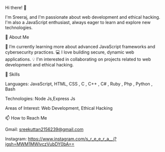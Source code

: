 Hi there! 👋

I'm Sreeraj, and I'm passionate about web development and ethical hacking. I'm also a JavaScript enthusiast, always eager to learn and explore new technologies.

🚀 About Me

🌱 I’m currently learning more about advanced JavaScript frameworks and cybersecurity practices.
💻 I love building secure, dynamic web applications.
💡 I'm interested in collaborating on projects related to web development and ethical hacking.

💼 Skills

Languages: JavaScript, HTML, CSS , C , C++ , C# , Ruby , Php , Python , Bash

Technologies: Node Js,Express Js

Areas of Interest: Web Development, Ethical Hacking

📫 How to Reach Me

Gmail:
sreekuttan2156239@gmail.com


Instagram:
https://www.instagram.com/s_r_e_e_r_a__j?igsh=MWM1MWlvczVubDY0bA==






